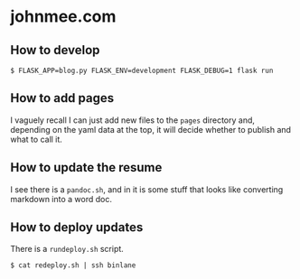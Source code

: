 # johnmee.com

## How to develop

```
$ FLASK_APP=blog.py FLASK_ENV=development FLASK_DEBUG=1 flask run
```

## How to add pages

I vaguely recall I can just add new files to the `pages` directory and, depending on the yaml data at the top, it will decide whether to publish and what to call it.

## How to update the resume

I see there is a `pandoc.sh`, and in it is some stuff that looks like converting markdown into a word doc.

## How to deploy updates

There is a `rundeploy.sh` script.

```
$ cat redeploy.sh | ssh binlane
```

